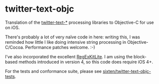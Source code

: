 twitter-text-objc
===========

Translation of the [twitter-text-*](http://engineering.twitter.com/2010/02/introducing-open-source-twitter-text.html) processing libraries to Objective-C for use on iOS.

There's probably a lot of very naïve code in here: writing this, I was reminded how little I like doing intensive string processing in Objective-C/Cocoa. Performance patches welcome. :-)

I've also incorporated the excellent [RegExKitLite](http://regexkit.sourceforge.net/RegexKitLite/). I am using the block-based methods introduced in version 4, so this code does require iOS 4+.

For the tests and conformance suite, please see [sixten/twitter-text-objc-tests](https://github.com/sixten/twitter-text-objc-tests).